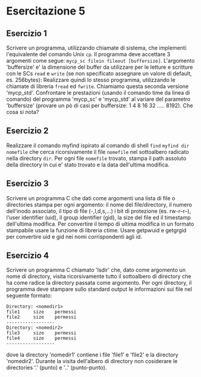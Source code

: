 # Esercitazione 5

## Esercizio 1
Scrivere un programma, utilizzando chiamate di sistema, che implementi l'equivalente del comando Unix `cp`. Il programma deve accettare 3 argomenti come segue: ` mycp_sc filein fileout [buffersize] `.
L'argomento 'buffersize' e' la dimensione del buffer da utilizzare per le letture e scritture con le SCs `read` e `write` (se non specificato assegnare un valore di default, es. 256bytes): Realizzare quindi lo stesso programma, utilizzando le chiamate di libreria `fread` ed `fwrite`. Chiamiamo questa seconda versione 'mycp_std'. Confrontare le prestazioni (usando il comando time da linea di comando) del programma 'mycp_sc' e 'mycp_std' al variare del parametro 'buffersize' (provare un pò di casi per buffersize: 1 4 8 16 32 ….. 8192). Che cosa si nota?

## Esercizio 2
Realizzare il comando myfind ispirato al comando di shell `find` `myfind dir nomefile`
che cerca ricorsivamente il file `nomefile` nel sottoalbero radicato nella directory `dir`. Per ogni file `nomefile` trovato, stampa il path assoluto della directory in cui e' stato trovato e la data dell'ultima modifica.

## Esercizio 3
Scrivere un programma C che dati come argomenti una lista di file o directories stampa per ogni argomento: il nome del file/directory, il numero dell'inodo associato, il tipo di file (-,l,d,s,…) i bit di protezione (es. rw-r–r–), l'user identifier (uid), il group identifier (gid), la size del file ed il timestamp dell'ultima modifica. Per convertire il tempo di ultima modifica in un formato stampabile usare la funzione di libreria ctime. Usare getpwuid e getgrgid per convertire uid e gid nei nomi corrispondenti agli id.

## Esercizio 4
Scrivere un programma C chiamato 'lsdir' che, dato come argomento un nome di directory, visita ricorsivamente tutto il sottoalbero di directory che ha come radice la directory passata come argomento. Per ogni directory, il programma deve stampare sullo standard output le informazioni sui file nel seguente formato:
```
Directory: <nomedir1>
file1     size    permessi
file2     size    permessi
------------------
Directory: <nomedir2>
file3     size    permessi
file4     size    permessi
------------------
```
dove la directory 'nomedir1' contiene i file 'file1' e 'file2' e la directory 'nomedir2'. Durante la visita dell'albero di directory non cosiderare le directories '.' (punto) e '..' (punto-punto).
